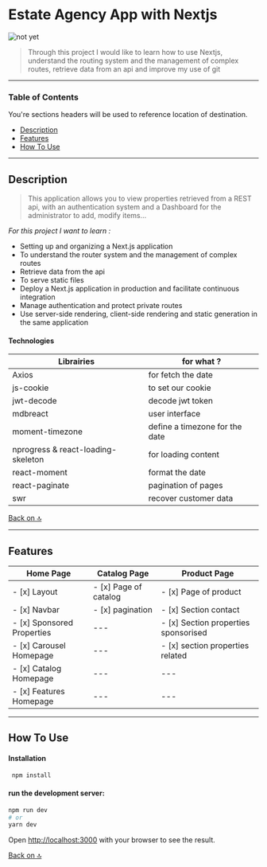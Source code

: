 # Estate Agency App with Nextjs
![not yet](project-image-url)
> Through this project I would like to learn how to use Nextjs, understand the routing system and the management of complex routes, retrieve data from an api and improve my use of git

---

### Table of Contents
You're sections headers will be used to reference location of destination.

- [Description](#description)
- [Features](#features)
- [How To Use](#how-to-use)

---

## Description

> This application allows you to view properties retrieved from a REST api, with an authentication system and a Dashboard for the administrator to add, modify items...

*For this project I want to learn :*

- Setting up and organizing a Next.js application
- To understand the router system and the management of complex routes
- Retrieve data from the api
- To serve static files
- Deploy a Next.js application in production and facilitate continuous integration
- Manage authentication and protect private routes
- Use server-side rendering, client-side rendering and static generation in the same application

#### Technologies

Librairies | for what ?
------------ | -------------
Axios | for fetch the date
js-cookie | to set our cookie
jwt-decode | decode jwt token
mdbreact | user interface
moment-timezone | define a timezone for the date
nprogress & react-loading-skeleton | for loading content
react-moment | format the date
react-paginate | pagination of pages
swr | recover customer data

[Back on 🔝](#Estate-agency-app-with-nextjs)

---

## Features
Home Page | Catalog Page | Product Page
-------------|---------------|--------------------
- [x] Layout | - [x] Page of catalog | - [x] Page of product 
- [x] Navbar | - [x] pagination | - [x] Section contact
- [x] Sponsored Properties | --- | - [x] Section properties sponsorised
- [x] Carousel Homepage | --- | - [x] section properties related
- [x] Catalog Homepage | --- | ---
- [x] Features Homepage | --- | --- 

---

## How To Use
#### Installation
```bash
 npm install
```
#### run the development server:

```bash
npm run dev
# or
yarn dev
```

Open [http://localhost:3000](http://localhost:3000) with your browser to see the result.

[Back on 🔝](#Estate-agency-app-with-nextjs)
